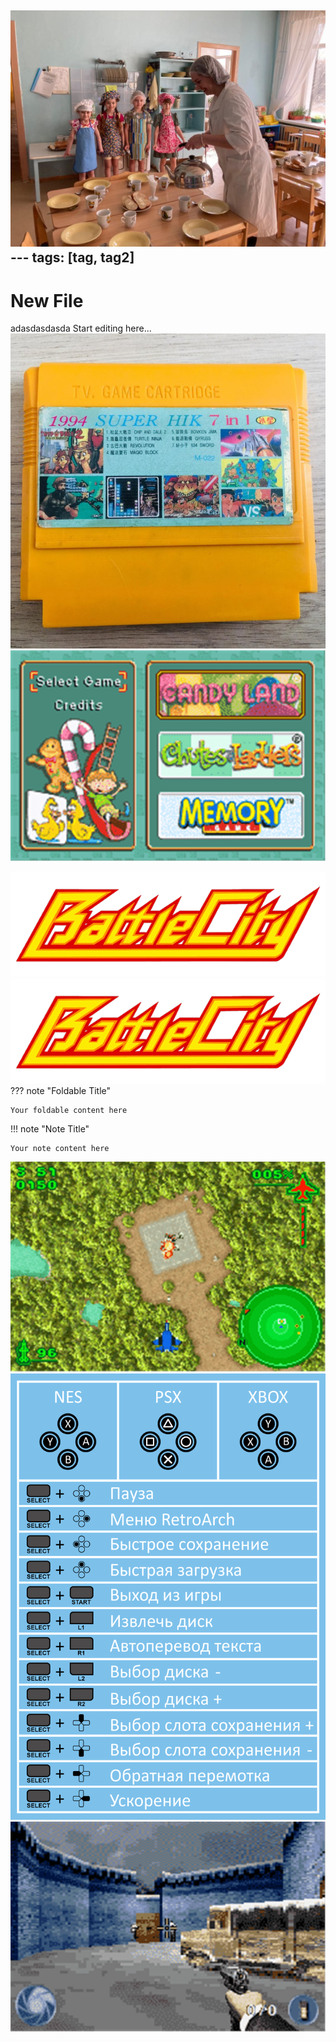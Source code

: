 ![29cccc87-cf16-494e-a72e-ff2aafee642c.jpg](images/29cccc87-cf16-494e-a72e-ff2aafee642c.jpg)---
tags: [tag, tag2]
---

# New File
adasdasdasda
Start editing here...
![3 Game Pack! - Candy Land + Chutes and Ladders + Original Memory Game (U)-screenshot.png](images/test/e3c6c96d-89aa-4151-afcc-9d734d53a402.jpg)
![3 Game Pack! - Candy Land + Chutes and Ladders + Original Memory Game (U)-screenshot.png](images/a6212004-4ccc-493f-b019-1f749a5cf8cb.png)

![208d01ef-33b4-4f49-aab3-8d841c03a196.png](images/208d01ef-33b4-4f49-aab3-8d841c03a196.png)
![173a683e-5454-44d6-9714-db3eac200d01.png](images/173a683e-5454-44d6-9714-db3eac200d01.png)
??? note "Foldable Title"

    Your foldable content here
!!! note "Note Title"

    Your note content here

![Ace Combat Advance (UE) [T-Rus Pirate]-screenshot.png](images/86759d17-506c-4486-be90-c6f11c4dea7a.png)
![63ec8389-59d1-4444-8697-e6c26c985018.png](images/63ec8389-59d1-4444-8697-e6c26c985018.png)
![007 - NightFire (UE) [T-Rus Pirate]-screenshot.png](images/1e68fa7e-5e6b-4d07-84b3-8c9fca15a368.png)
